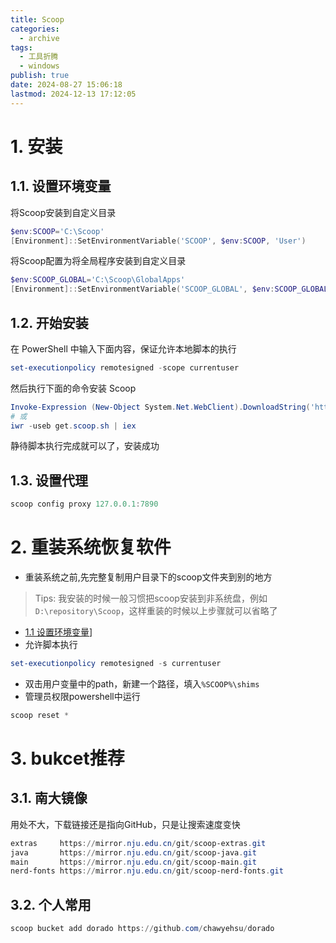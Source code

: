 ```yaml
---
title: Scoop
categories:
  - archive
tags:
  - 工具折腾
  - windows
publish: true
date: 2024-08-27 15:06:18
lastmod: 2024-12-13 17:12:05
---
```

# 1. 安装

## 1.1. 设置环境变量

将Scoop安装到自定义目录

```powershell
$env:SCOOP='C:\Scoop'
[Environment]::SetEnvironmentVariable('SCOOP', $env:SCOOP, 'User')
```

将Scoop配置为将全局程序安装到自定义目录

```powershell
$env:SCOOP_GLOBAL='C:\Scoop\GlobalApps'
[Environment]::SetEnvironmentVariable('SCOOP_GLOBAL', $env:SCOOP_GLOBAL, 'Machine')
```

## 1.2. 开始安装

在 PowerShell 中输入下面内容，保证允许本地脚本的执行

```powershell
set-executionpolicy remotesigned -scope currentuser
```

然后执行下面的命令安装 Scoop

```powershell
Invoke-Expression (New-Object System.Net.WebClient).DownloadString('https://get.scoop.sh')
# 或
iwr -useb get.scoop.sh | iex
```

静待脚本执行完成就可以了，安装成功

## 1.3. 设置代理

```powershell
scoop config proxy 127.0.0.1:7890
```

# 2. 重装系统恢复软件

+ 重装系统之前,先完整复制用户目录下的scoop文件夹到别的地方

> Tips: 我安装的时候一般习惯把scoop安装到非系统盘，例如`D:\repository\Scoop`，这样重装的时候以上步骤就可以省略了



- [1.1 设置环境变量](#1.1%20设置环境变量)]
- 允许脚本执行

```powershell
set-executionpolicy remotesigned -s currentuser
```

- 双击用户变量中的path，新建一个路径，填入`%SCOOP%\shims`
- 管理员权限powershell中运行

```powershell
scoop reset *
```

# 3. bukcet推荐

## 3.1. 南大镜像

用处不大，下载链接还是指向GitHub，只是让搜索速度变快

```powershell
extras     https://mirror.nju.edu.cn/git/scoop-extras.git
java       https://mirror.nju.edu.cn/git/scoop-java.git
main       https://mirror.nju.edu.cn/git/scoop-main.git
nerd-fonts https://mirror.nju.edu.cn/git/scoop-nerd-fonts.git
```

## 3.2. 个人常用

```powershell
scoop bucket add dorado https://github.com/chawyehsu/dorado
```